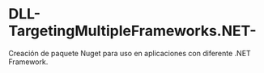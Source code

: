 # DLL-TargetingMultipleFrameworks.NET-
Creación de paquete Nuget para uso en aplicaciones con diferente .NET Framework.
